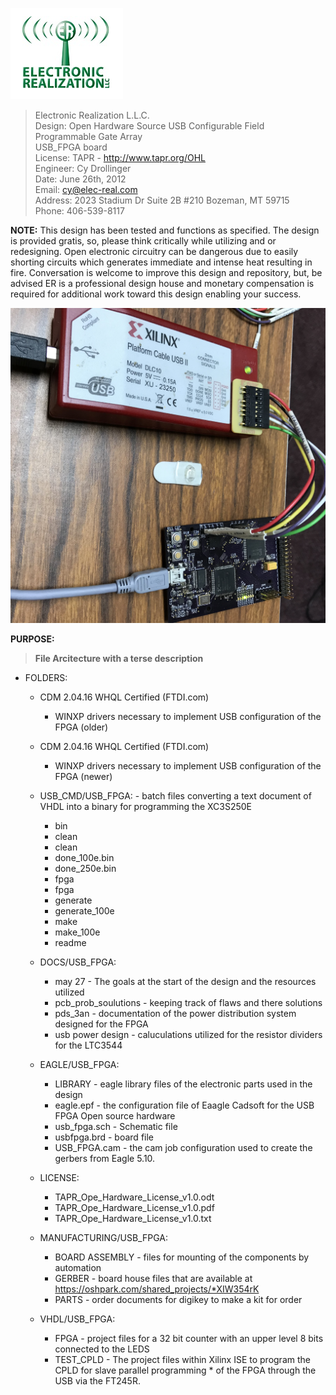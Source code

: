 ![ER_LOGO](/Docs/github.png)

> Electronic Realization L.L.C.								  
> Design: Open Hardware Source   USB Configurable Field Programmable Gate Array  	  
>						USB_FPGA board				   
> License: TAPR - http://www.tapr.org/OHL						   
> Engineer: Cy Drollinger								   
> Date: June 26th, 2012								           
> Email: cy@elec-real.com								   
> Address: 2023 Stadium Dr Suite 2B #210 Bozeman, MT 59715				   
> Phone: 406-539-8117									   

**NOTE:**
 This design has been tested and functions as specified. The design is provided gratis, so, please 
 think critically while utilizing and or redesigning. Open electronic circuitry can be dangerous due 
 to easily shorting circuits which generates immediate and intense heat resulting in fire. Conversation is
 welcome to improve this design and repository, but, be advised ER is a professional design house and
 monetary compensation is required for additional work toward this design enabling your success.			   
	 
![USB_FPGA](/IMG_0864.JPG)

**PURPOSE:**

>**File Arcitecture with a terse description**

* FOLDERS:
	* CDM 2.04.16 WHQL Certified (FTDI.com)
		* WINXP drivers necessary to implement USB configuration of the FPGA (older)
	* CDM 2.04.16 WHQL Certified (FTDI.com)
		* WINXP drivers necessary to implement USB configuration of the FPGA (newer)
	
	* USB_CMD/USB_FPGA: - batch files converting a text document of VHDL into a binary for programming the XC3S250E
		* bin
		* clean
		* clean
		* done_100e.bin
		* done_250e.bin
		* fpga
		* fpga
		* generate
		* generate_100e
		* make
		* make_100e
		* readme
		
	* DOCS/USB_FPGA:
		* may 27 - The goals at the start of the design and the resources utilized 
		* pcb_prob_soulutions - keeping track of flaws and there solutions
		* pds_3an - documentation of the power distribution system designed for the FPGA
		* usb power design - caluculations utilized for the resistor dividers for the LTC3544
	* EAGLE/USB_FPGA:
		* LIBRARY - eagle library files of the electronic parts used in the design
		* eagle.epf - the configuration file of Eaagle Cadsoft for the USB FPGA Open source hardware
		* usb_fpga.sch - Schematic file	
		* usbfpga.brd - board file
		* USB_FPGA.cam - the cam job configuration used to create the gerbers from Eagle 5.10.
	* LICENSE:
		* TAPR_Ope_Hardware_License_v1.0.odt
		* TAPR_Ope_Hardware_License_v1.0.pdf
		* TAPR_Ope_Hardware_License_v1.0.txt
	* MANUFACTURING/USB_FPGA:
		* BOARD ASSEMBLY - files for mounting of the components by automation
		* GERBER - board house files that are available at https://oshpark.com/shared_projects/*XIW354rK
		* PARTS  - order documents for digikey to make a kit for order
	* VHDL/USB_FPGA:
		* FPGA - project files for a 32 bit counter with an upper level 8 bits connected to the LEDS
		* TEST_CPLD - The project files within Xilinx ISE to program the CPLD for slave parallel programming
			    * of the FPGA through the USB via the FT245R.  
	
